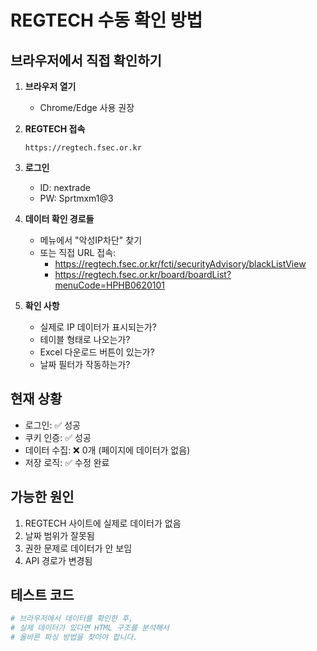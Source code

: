 # REGTECH 수동 확인 방법

## 브라우저에서 직접 확인하기

1. **브라우저 열기**
   - Chrome/Edge 사용 권장

2. **REGTECH 접속**
   ```
   https://regtech.fsec.or.kr
   ```

3. **로그인**
   - ID: nextrade
   - PW: Sprtmxm1@3

4. **데이터 확인 경로들**
   - 메뉴에서 "악성IP차단" 찾기
   - 또는 직접 URL 접속:
     - https://regtech.fsec.or.kr/fcti/securityAdvisory/blackListView
     - https://regtech.fsec.or.kr/board/boardList?menuCode=HPHB0620101

5. **확인 사항**
   - 실제로 IP 데이터가 표시되는가?
   - 테이블 형태로 나오는가?
   - Excel 다운로드 버튼이 있는가?
   - 날짜 필터가 작동하는가?

## 현재 상황
- 로그인: ✅ 성공
- 쿠키 인증: ✅ 성공 
- 데이터 수집: ❌ 0개 (페이지에 데이터가 없음)
- 저장 로직: ✅ 수정 완료

## 가능한 원인
1. REGTECH 사이트에 실제로 데이터가 없음
2. 날짜 범위가 잘못됨
3. 권한 문제로 데이터가 안 보임
4. API 경로가 변경됨

## 테스트 코드
```python
# 브라우저에서 데이터를 확인한 후, 
# 실제 데이터가 있다면 HTML 구조를 분석해서
# 올바른 파싱 방법을 찾아야 합니다.
```